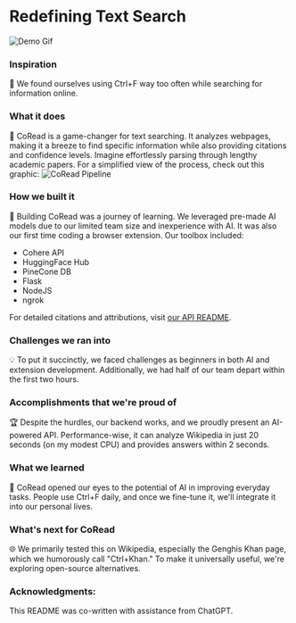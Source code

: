 # Redefining Text Search
![Demo Gif](https://github.com/vibqetowi/MAIS_hacks/blob/main/genghis_khan.gif)

### Inspiration
🌟 We found ourselves using Ctrl+F way too often while searching for information online.

### What it does
🚀 CoRead is a game-changer for text searching. It analyzes webpages, making it a breeze to find specific information while also providing citations and confidence levels. Imagine effortlessly parsing through lengthy academic papers. For a simplified view of the process, check out this graphic:
![CoRead Pipeline](https://github.com/vibqetowi/MAIS_hacks/blob/main/image.png)

### How we built it
🔧 Building CoRead was a journey of learning. We leveraged pre-made AI models due to our limited team size and inexperience with AI. It was also our first time coding a browser extension. Our toolbox included:
- Cohere API
- HuggingFace Hub
- PineCone DB
- Flask
- NodeJS
- ngrok

For detailed citations and attributions, visit [our API README](https://github.com/vibqetowi/MAIS_hacks/blob/main/API/README.md).

### Challenges we ran into
💡 To put it succinctly, we faced challenges as beginners in both AI and extension development. Additionally, we had half of our team depart within the first two hours.

### Accomplishments that we're proud of
🏆 Despite the hurdles, our backend works, and we proudly present an AI-powered API. Performance-wise, it can analyze Wikipedia in just 20 seconds (on my modest CPU) and provides answers within 2 seconds.

### What we learned
🧠 CoRead opened our eyes to the potential of AI in improving everyday tasks. People use Ctrl+F daily, and once we fine-tune it, we'll integrate it into our personal lives.

### What's next for CoRead
🌐 We primarily tested this on Wikipedia, especially the Genghis Khan page, which we humorously call "Ctrl+Khan." To make it universally useful, we're exploring open-source alternatives.

### Acknowledgments:
This README was co-written with assistance from ChatGPT.
